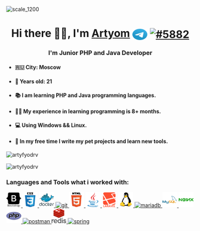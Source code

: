 ![scale_1200](https://github.com/artyfyodrv/artyfyodrv/assets/89071495/a477c6c1-0c5a-4dca-ab7d-44d6ea3cc80a)
<h1 align="center">Hi there 🙌🏻, I'm <a href="https://t.me/artyfyodrv/" target="_blank">Artyom</a>
</a>
<a href="https://t.me/artyfyodrv" target="blank"><img align="center" src="https://github.com/artyfyodrv/artyfyodrv/blob/main/telegram_logo_icon_147228.svg" alt="#5882" height="30" width="40" </a></a>
<a href="https://discord.gg/#5882" target="blank"><img align="center" src="https://raw.githubusercontent.com/rahuldkjain/github-profile-readme-generator/master/src/images/icons/Social/discord.svg" alt="#5882" height="30" width="40" /></a>
</h1>

  
<h3 align="center">I'm Junior PHP and Java Developer</h3> 

- <h4>🇷🇺 City: Moscow </h4>
- <h4>👨 Years old: 21</h4>
- <h4>📚 I am learning PHP and Java programming languages.</h4>
- <h4>✍🏻 My experience in learning programming is 8+ months.</h4>
- <h4>💻 Using Windows && Linux.</h4>
- <h4>💬 In my free time I write my pet projects and learn new tools.</h4>


<p>&nbsp;<img align="left" src="https://github-readme-stats.vercel.app/api?username=artyfyodrv&show_icons=true&locale=en" alt="artyfyodrv" /></p>
<p><img align="center" src="https://github-readme-stats.vercel.app/api/top-langs?username=artyfyodrv&show_icons=true&locale=en&layout=compact" alt="artyfyodrv" /></p>


<h3 align="left">Languages and Tools what i worked with:</h3>
<p align="left"> <a href="https://getbootstrap.com" target="_blank" rel="noreferrer"> <img src="https://raw.githubusercontent.com/devicons/devicon/master/icons/bootstrap/bootstrap-plain-wordmark.svg" alt="bootstrap" width="40" height="40"/> </a> <a href="https://www.w3schools.com/css/" target="_blank" rel="noreferrer"> <img src="https://raw.githubusercontent.com/devicons/devicon/master/icons/css3/css3-original-wordmark.svg" alt="css3" width="40" height="40"/> </a> <a href="https://www.docker.com/" target="_blank" rel="noreferrer"> <img src="https://raw.githubusercontent.com/devicons/devicon/master/icons/docker/docker-original-wordmark.svg" alt="docker" width="40" height="40"/> </a> <a href="https://git-scm.com/" target="_blank" rel="noreferrer"> <img src="https://www.vectorlogo.zone/logos/git-scm/git-scm-icon.svg" alt="git" width="40" height="40"/> </a> <a href="https://www.w3.org/html/" target="_blank" rel="noreferrer"> <img src="https://raw.githubusercontent.com/devicons/devicon/master/icons/html5/html5-original-wordmark.svg" alt="html5" width="40" height="40"/> </a> <a href="https://www.java.com" target="_blank" rel="noreferrer"> <img src="https://raw.githubusercontent.com/devicons/devicon/master/icons/java/java-original.svg" alt="java" width="40" height="40"/> </a> <a href="https://laravel.com/" target="_blank" rel="noreferrer"> <img src="https://raw.githubusercontent.com/devicons/devicon/master/icons/laravel/laravel-plain-wordmark.svg" alt="laravel" width="40" height="40"/> </a> <a href="https://www.linux.org/" target="_blank" rel="noreferrer"> <img src="https://raw.githubusercontent.com/devicons/devicon/master/icons/linux/linux-original.svg" alt="linux" width="40" height="40"/> </a> <a href="https://mariadb.org/" target="_blank" rel="noreferrer"> <img src="https://www.vectorlogo.zone/logos/mariadb/mariadb-icon.svg" alt="mariadb" width="40" height="40"/> </a> <a href="https://www.mysql.com/" target="_blank" rel="noreferrer"> <img src="https://raw.githubusercontent.com/devicons/devicon/master/icons/mysql/mysql-original-wordmark.svg" alt="mysql" width="40" height="40"/> </a> <a href="https://www.nginx.com" target="_blank" rel="noreferrer"> <img src="https://raw.githubusercontent.com/devicons/devicon/master/icons/nginx/nginx-original.svg" alt="nginx" width="40" height="40"/> </a> <a href="https://www.php.net" target="_blank" rel="noreferrer"> <img src="https://raw.githubusercontent.com/devicons/devicon/master/icons/php/php-original.svg" alt="php" width="40" height="40"/> </a> <a href="https://postman.com" target="_blank" rel="noreferrer"> <img src="https://www.vectorlogo.zone/logos/getpostman/getpostman-icon.svg" alt="postman" width="40" height="40"/> </a> <a href="https://redis.io" target="_blank" rel="noreferrer"> <img src="https://raw.githubusercontent.com/devicons/devicon/master/icons/redis/redis-original-wordmark.svg" alt="redis" width="40" height="40"/> </a> <a href="https://spring.io/" target="_blank" rel="noreferrer"> <img src="https://www.vectorlogo.zone/logos/springio/springio-icon.svg" alt="spring" width="40" height="40"/> </a> </p>
